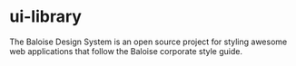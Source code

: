 # ui-library
The Baloise Design System is an open source project for styling awesome web applications that follow the Baloise corporate style guide.
